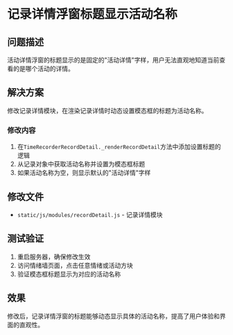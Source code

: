# 记录详情浮窗标题显示活动名称

## 问题描述
活动详情浮窗的标题显示的是固定的"活动详情"字样，用户无法直观地知道当前查看的是哪个活动的详情。

## 解决方案
修改记录详情模块，在渲染记录详情时动态设置模态框的标题为活动名称。

### 修改内容
1. 在`TimeRecorderRecordDetail._renderRecordDetail`方法中添加设置标题的逻辑
2. 从记录对象中获取活动名称并设置为模态框标题
3. 如果活动名称为空，则显示默认的"活动详情"字样

## 修改文件
- `static/js/modules/recordDetail.js` - 记录详情模块

## 测试验证
1. 重启服务器，确保修改生效
2. 访问情绪墙页面，点击任意情绪或活动方块
3. 验证模态框标题显示为对应的活动名称

## 效果
修改后，记录详情浮窗的标题能够动态显示具体的活动名称，提高了用户体验和界面的直观性。